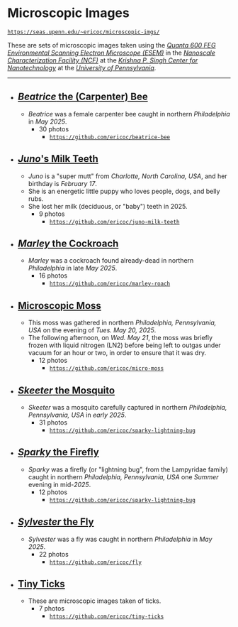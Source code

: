 
# Microscopic Images

[`https://seas.upenn.edu/~ericoc/microscopic-imgs/`](https://seas.upenn.edu/~ericoc/microscopic-imgs/)

These are sets of microscopic images taken using the [_Quanta 600 FEG Environmental Scanning Electron Microscope (ESEM)_](https://www.nano.upenn.edu/equipment/quanta-600-feg-esem/)
in the [_Nanoscale Characterization Facility (NCF)_](https://www.nano.upenn.edu/resources/nanoscale-characterization/)
at the [_Krishna P. Singh Center for Nanotechnology_](https://www.nano.upenn.edu/)
at the [_University of Pennsylvania_](https://www.upenn.edu/).

---

- ## [_Beatrice_ the (Carpenter) Bee](https://www.seas.upenn.edu/~ericoc/bee/)
  - _Beatrice_ was a female carpenter bee caught in northern _Philadelphia_ in _May 2025_.
    - 30 photos
      - [`https://github.com/ericoc/beatrice-bee`](https://github.com/ericoc/beatrice-bee)

- ## [_Juno_'s Milk Teeth](https://www.seas.upenn.edu/~ericoc/juno-milk-teeth/)
  - _Juno_ is a "super mutt" from _Charlotte, North Carolina, USA_, and her birthday is _February 17_.
  - She is an energetic little puppy who loves people, dogs, and belly rubs.
  - She lost her milk (deciduous, or "baby") teeth in 2025.
    - 9 photos
      - [`https://github.com/ericoc/juno-milk-teeth`](https://github.com/ericoc/juno-milk-teeth)

- ## [_Marley_ the Cockroach](https://www.seas.upenn.edu/~ericoc/roach/)
  - _Marley_ was a cockroach found already-dead in northern _Philadelphia_ in late _May 2025_.
    - 16 photos
      - [`https://github.com/ericoc/marley-roach`](https://github.com/ericoc/marley-roach)

- ## [Microscopic Moss](https://www.seas.upenn.edu/~ericoc/moss/)
  - This moss was gathered in northern _Philadelphia, Pennsylvania, USA_ on the evening of _Tues. May 20, 2025_.
  - The following afternoon, on _Wed. May 21_, the moss was briefly frozen with liquid nitrogen (LN2) before being left to outgas under vacuum for an hour or two, in order to ensure that it was dry.
    - 12 photos
      - [`https://github.com/ericoc/micro-moss`](https://github.com/ericoc/micro-moss)

- ## [_Skeeter_ the Mosquito](https://www.seas.upenn.edu/~ericoc/mosquito/)
  - _Skeeter_ was a mosquito carefully captured in northern _Philadelphia, Pennsylvania, USA_ in _early 2025_.
    - 31 photos
      - [`https://github.com/ericoc/sparky-lightning-bug`](https://github.com/ericoc/sparky-lightning-bug)

- ## [_Sparky_ the Firefly](https://www.seas.upenn.edu/~ericoc/sparky/)
  - _Sparky_ was a firefly (or "lightning bug", from the Lampyridae family) caught in northern _Philadelphia, Pennsylvania, USA_ one _Summer_ evening in mid-_2025_.
    - 12 photos
      - [`https://github.com/ericoc/sparky-lightning-bug`](https://github.com/ericoc/sparky-lightning-bug)

- ## [_Sylvester_ the Fly](https://www.seas.upenn.edu/~ericoc/fly/)
  - _Sylvester_ was a fly was caught in northern _Philadelphia_ in _May 2025_.
    - 22 photos
      - [`https://github.com/ericoc/fly`](https://github.com/ericoc/fly)

- ## [Tiny Ticks](https://www.seas.upenn.edu/~ericoc/ticks/)
  - These are microscopic images taken of ticks.
    - 7 photos
      - [`https://github.com/ericoc/tiny-ticks`](https://github.com/ericoc/tiny-ticks)
